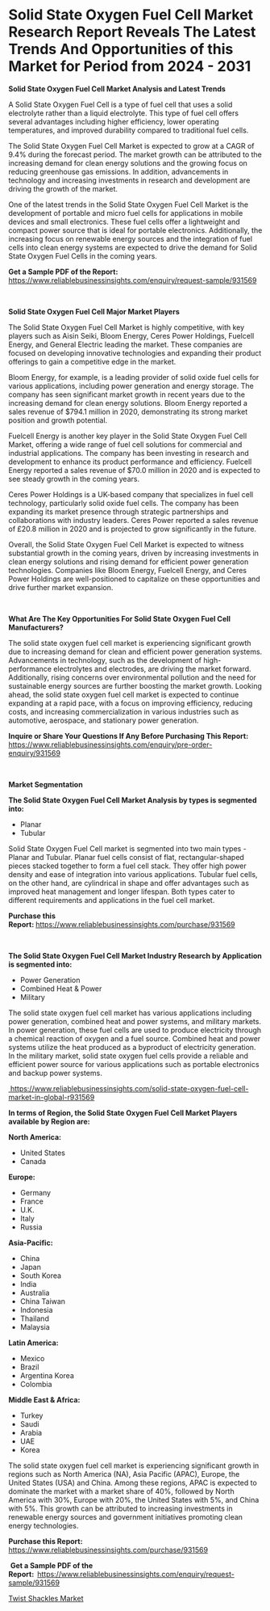<p><h1>Solid State Oxygen Fuel Cell Market Research Report Reveals The Latest Trends And Opportunities of this Market for Period from 2024 - 2031</h1></p><p><strong>Solid State Oxygen Fuel Cell Market Analysis and Latest Trends</strong></p>
<p><p>A Solid State Oxygen Fuel Cell is a type of fuel cell that uses a solid electrolyte rather than a liquid electrolyte. This type of fuel cell offers several advantages including higher efficiency, lower operating temperatures, and improved durability compared to traditional fuel cells.</p><p>The Solid State Oxygen Fuel Cell Market is expected to grow at a CAGR of 9.4% during the forecast period. The market growth can be attributed to the increasing demand for clean energy solutions and the growing focus on reducing greenhouse gas emissions. In addition, advancements in technology and increasing investments in research and development are driving the growth of the market.</p><p>One of the latest trends in the Solid State Oxygen Fuel Cell Market is the development of portable and micro fuel cells for applications in mobile devices and small electronics. These fuel cells offer a lightweight and compact power source that is ideal for portable electronics. Additionally, the increasing focus on renewable energy sources and the integration of fuel cells into clean energy systems are expected to drive the demand for Solid State Oxygen Fuel Cells in the coming years.</p></p>
<p><strong>Get a Sample PDF of the Report:&nbsp;</strong> <a href="https://www.reliablebusinessinsights.com/enquiry/request-sample/931569">https://www.reliablebusinessinsights.com/enquiry/request-sample/931569</a></p>
<p>&nbsp;</p>
<p><strong>Solid State Oxygen Fuel Cell Major Market Players</strong></p>
<p><p>The Solid State Oxygen Fuel Cell Market is highly competitive, with key players such as Aisin Seiki, Bloom Energy, Ceres Power Holdings, Fuelcell Energy, and General Electric leading the market. These companies are focused on developing innovative technologies and expanding their product offerings to gain a competitive edge in the market.</p><p>Bloom Energy, for example, is a leading provider of solid oxide fuel cells for various applications, including power generation and energy storage. The company has seen significant market growth in recent years due to the increasing demand for clean energy solutions. Bloom Energy reported a sales revenue of $794.1 million in 2020, demonstrating its strong market position and growth potential.</p><p>Fuelcell Energy is another key player in the Solid State Oxygen Fuel Cell Market, offering a wide range of fuel cell solutions for commercial and industrial applications. The company has been investing in research and development to enhance its product performance and efficiency. Fuelcell Energy reported a sales revenue of $70.0 million in 2020 and is expected to see steady growth in the coming years.</p><p>Ceres Power Holdings is a UK-based company that specializes in fuel cell technology, particularly solid oxide fuel cells. The company has been expanding its market presence through strategic partnerships and collaborations with industry leaders. Ceres Power reported a sales revenue of £20.8 million in 2020 and is projected to grow significantly in the future.</p><p>Overall, the Solid State Oxygen Fuel Cell Market is expected to witness substantial growth in the coming years, driven by increasing investments in clean energy solutions and rising demand for efficient power generation technologies. Companies like Bloom Energy, Fuelcell Energy, and Ceres Power Holdings are well-positioned to capitalize on these opportunities and drive further market expansion.</p></p>
<p>&nbsp;</p>
<p><strong>What Are The Key Opportunities For Solid State Oxygen Fuel Cell Manufacturers?</strong></p>
<p><p>The solid state oxygen fuel cell market is experiencing significant growth due to increasing demand for clean and efficient power generation systems. Advancements in technology, such as the development of high-performance electrolytes and electrodes, are driving the market forward. Additionally, rising concerns over environmental pollution and the need for sustainable energy sources are further boosting the market growth. Looking ahead, the solid state oxygen fuel cell market is expected to continue expanding at a rapid pace, with a focus on improving efficiency, reducing costs, and increasing commercialization in various industries such as automotive, aerospace, and stationary power generation.</p></p>
<p><strong>Inquire or Share Your Questions If Any Before Purchasing This Report:</strong> <a href="https://www.reliablebusinessinsights.com/enquiry/pre-order-enquiry/931569">https://www.reliablebusinessinsights.com/enquiry/pre-order-enquiry/931569</a></p>
<p>&nbsp;</p>
<p><strong>Market Segmentation</strong></p>
<p><strong>The Solid State Oxygen Fuel Cell Market Analysis by types is segmented into:</strong></p>
<p><ul><li>Planar</li><li>Tubular</li></ul></p>
<p><p>Solid State Oxygen Fuel Cell market is segmented into two main types - Planar and Tubular. Planar fuel cells consist of flat, rectangular-shaped pieces stacked together to form a fuel cell stack. They offer high power density and ease of integration into various applications. Tubular fuel cells, on the other hand, are cylindrical in shape and offer advantages such as improved heat management and longer lifespan. Both types cater to different requirements and applications in the fuel cell market.</p></p>
<p><strong>Purchase this Report:&nbsp;</strong><a href="https://www.reliablebusinessinsights.com/purchase/931569">https://www.reliablebusinessinsights.com/purchase/931569</a></p>
<p>&nbsp;</p>
<p><strong>The Solid State Oxygen Fuel Cell Market Industry Research by Application is segmented into:</strong></p>
<p><ul><li>Power Generation</li><li>Combined Heat & Power</li><li>Military</li></ul></p>
<p><p>The solid state oxygen fuel cell market has various applications including power generation, combined heat and power systems, and military markets. In power generation, these fuel cells are used to produce electricity through a chemical reaction of oxygen and a fuel source. Combined heat and power systems utilize the heat produced as a byproduct of electricity generation. In the military market, solid state oxygen fuel cells provide a reliable and efficient power source for various applications such as portable electronics and backup power systems.</p></p>
<p><a href="https://www.reliablebusinessinsights.com/solid-state-oxygen-fuel-cell-market-in-global-r931569">&nbsp;https://www.reliablebusinessinsights.com/solid-state-oxygen-fuel-cell-market-in-global-r931569</a></p>
<p><strong>In terms of Region, the Solid State Oxygen Fuel Cell Market Players available by Region are:</strong></p>
<p>
    <p> <strong> North America: </strong>
        <ul>
            <li>United States</li>
            <li>Canada</li>
        </ul>
        </p> 
    <p> <strong> Europe: </strong>
        <ul>
            <li>Germany</li>
            <li>France</li>
            <li>U.K.</li>
            <li>Italy</li>
            <li>Russia</li>
        </ul>
        </p> 
    <p> <strong> Asia-Pacific: </strong>
        <ul>
            <li>China</li>
            <li>Japan</li>
            <li>South Korea</li>
            <li>India</li>
            <li>Australia</li>
            <li>China Taiwan</li>
            <li>Indonesia</li>
            <li>Thailand</li>
            <li>Malaysia</li>
        </ul>
        </p> 
    <p> <strong> Latin America: </strong>
        <ul>
            <li>Mexico</li>
            <li>Brazil</li>
            <li>Argentina Korea</li>
            <li>Colombia</li>
        </ul>
        </p> 
    <p> <strong> Middle East & Africa: </strong>
        <ul>
            <li>Turkey</li>
            <li>Saudi</li>
            <li>Arabia</li>
            <li>UAE</li>
            <li>Korea</li>
        </ul>
    </p>
    </p>
<p><p>The solid state oxygen fuel cell market is experiencing significant growth in regions such as North America (NA), Asia Pacific (APAC), Europe, the United States (USA) and China. Among these regions, APAC is expected to dominate the market with a market share of 40%, followed by North America with 30%, Europe with 20%, the United States with 5%, and China with 5%. This growth can be attributed to increasing investments in renewable energy sources and government initiatives promoting clean energy technologies.</p></p>
<p><strong>Purchase this Report: </strong><a href="https://www.reliablebusinessinsights.com/purchase/931569">https://www.reliablebusinessinsights.com/purchase/931569</a></p>
<p>&nbsp;<strong>Get a Sample PDF of the Report:&nbsp;&nbsp;</strong><a href="https://www.reliablebusinessinsights.com/enquiry/request-sample/931569">https://www.reliablebusinessinsights.com/enquiry/request-sample/931569</a></p>
<p><strong></strong></p>
<p><p><a href="https://medium.com/@bradleyills65767/twist-shackles-market-overview-global-market-trends-and-future-prospects-from-2024-to-2031-b8075352ea7f">Twist Shackles Market</a></p></p>